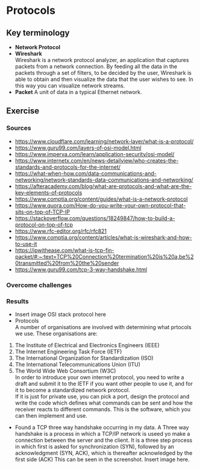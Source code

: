 # Protocols

## Key terminology
- **Network Protocol**
- **Wireshark**  
Wireshark is a network protocol analyzer, an application that captures packets from a network connection. By feeding all the data in the packets through a set of filters, to be decided by the user, Wireshark is able to obtain and then visualize the data that the user wishes to see. In this way you can visualize network streams.
- **Packet**
A unit of data in a typical Ethernet network.

## Exercise
### Sources
- https://www.cloudflare.com/learning/network-layer/what-is-a-protocol/
- https://www.guru99.com/layers-of-osi-model.html
- https://www.imperva.com/learn/application-security/osi-model/
- https://www.internetx.com/en/news-detailview/who-creates-the-standards-and-protocols-for-the-internet/
- https://what-when-how.com/data-communications-and-networking/network-standards-data-communications-and-networking/
- https://afteracademy.com/blog/what-are-protocols-and-what-are-the-key-elements-of-protocols
- https://www.comptia.org/content/guides/what-is-a-network-protocol
- https://www.quora.com/How-do-you-write-your-own-protocol-that-sits-on-top-of-TCP-IP
- https://stackoverflow.com/questions/18249847/how-to-build-a-protocol-on-top-of-tcp
- https://www.rfc-editor.org/rfc/rfc821
- https://www.comptia.org/content/articles/what-is-wireshark-and-how-to-use-it
- https://ipwithease.com/what-is-tcp-fin-packet/#:~:text=TCP%20Connection%20termination%20is%20a,be%20transmitted%20from%20the%20sender
- https://www.guru99.com/tcp-3-way-handshake.html


### Overcome challenges


### Results
- Insert image OSI stack protocol here
- Protocols  
A number of organisations are involved with determining what prtocols we use. These organisations are: 
1. The Institute of Electrical and Electronics Engineers (IEEE) 
2. The Internet Engineering Task Force (IETF)
3. The International Organization for Standardization (ISO)
4. The International Telecommunications Union (ITU)
5. The World Wide Web Consortium (W3C)  
In order to introduce your own internet protocol, you need to write a draft and submit it to the IETF if you want other people to use it, and for it to become a standardized network protocol.   
If it is just for private use, you can pick a port, design the protocol and write the code which defines what commands can be sent and how the receiver reacts to different commands. This is the software, which you can then implement and use.
- Found a TCP three way handshake occurring in my data. A Three way handshake is a process in which a TCP/IP network is useed yo make a connection between the server and the client. It is a three step process in which first is asked for synchronization (SYN), followed by an acknowledgment (SYN, ACK), which is thereafter acknowledged by the first side (ACK)
This can be seen in the screenshot.
Insert image here.
